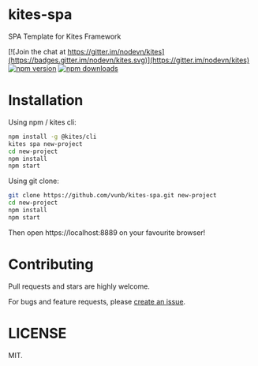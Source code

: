 # kites-spa

SPA Template for Kites Framework

[![Join the chat at https://gitter.im/nodevn/kites](https://badges.gitter.im/nodevn/kites.svg)](https://gitter.im/nodevn/kites)
[![npm version](https://img.shields.io/npm/v/@kites/spa.svg?style=flat)](https://www.npmjs.com/package/@kites/spa)
[![npm downloads](https://img.shields.io/npm/dm/@kites/spa.svg)](https://www.npmjs.com/package/@kites/spa)

# Installation

Using npm / kites cli:

```bash
npm install -g @kites/cli
kites spa new-project
cd new-project
npm install
npm start
```

Using git clone:

```bash
git clone https://github.com/vunb/kites-spa.git new-project
cd new-project
npm install
npm start
```

Then open https://localhost:8889 on your favourite browser!

# Contributing

Pull requests and stars are highly welcome.

For bugs and feature requests, please [create an issue](https://github.com/vunb/kites-spa/issues/new).

LICENSE
========

MIT.
